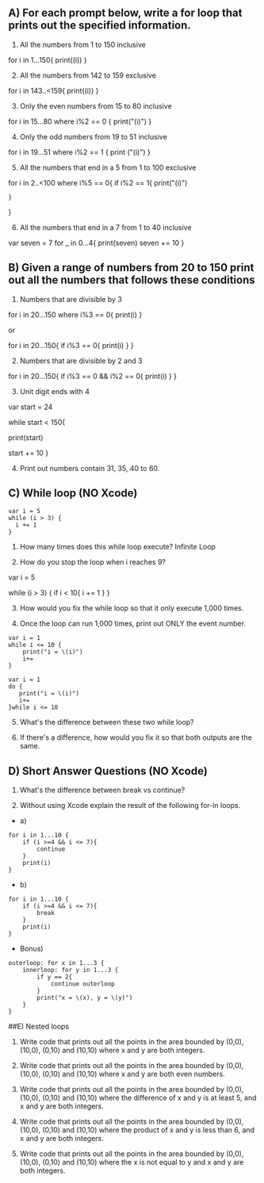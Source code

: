 ## A) For each prompt below, write a for loop that prints out the specified information.

1) All the numbers from 1 to 150 inclusive

for i in 1...150{
    print(\(i)) 
}

2) All the numbers from 142 to 159 exclusive

for i in 143..<159{
    print(\(i))
}

3) Only the even numbers from 15 to 80 inclusive


for i in 15...80 where i%2 == 0  {
print("\(i)")
}


4) Only the odd numbers from 19 to 51 inclusive

for i in 19...51 where i%2 == 1 {
    print ("\(i)")
}

5) All the numbers that end in a 5 from 1 to 100 exclusive

for i in 2..<100 where i%5 == 0{
if  i%2 == 1{
    print("\(i)")

    }
}



6) All the numbers that end in a 7 from 1 to 40 inclusive

var seven = 7
for _ in 0...4{
print(seven)
seven += 10
}





## B) Given a range of numbers from 20 to 150 print out all the numbers that follows these conditions

1) Numbers that are divisible by 3


for i in 20...150 where i%3 == 0{
    print(i)
}

or

for i in 20...150{
if i%3 == 0{
print(i)
}
}


2) Numbers that are divisible by 2 and 3


for i in 20...150{
if i%3 == 0 && i%2 == 0{
print(i)
}
}


3) Unit digit ends with 4

var start = 24

while start < 150{

print(start)

start += 10
}

4) Print out numbers contain 31, 35, 40 to 60.




## C) While loop (NO Xcode)
```
var i = 5
while (i > 3) {
  i += 1
}
```
1) How many times does this while loop execute? Infinite Loop

2) How do you stop the loop when i reaches 9?

var i = 5

while (i > 3) {
    if i < 10{
    i += 1
}
}

3) How would you fix the while loop so that it only execute 1,000 times.

4) Once the loop can run 1,000 times, print out ONLY the event number.

```
var i = 1
while i <= 10 {
    print("i = \(i)")
    i+=
}
```
```
var i = 1
do {
   print("i = \(i)")
   i+=
}while i <= 10
```
5) What's the difference between these two while loop?

6) If there's a difference, how would you fix it so that both outputs are the same.


## D) Short Answer Questions (NO Xcode)

1) What's the difference between break vs continue?

2) Without using Xcode explain the result of the following for-in loops.
* a)
```
for i in 1...10 {
    if (i >=4 && i <= 7){
        continue
    }
    print(i)
}
```
* b)
```
for i in 1...10 {
    if (i >=4 && i <= 7){
        break
    }
    print(i)
}
```
* Bonus)
```
outerloop: for x in 1...3 {
    innerloop: for y in 1...3 {
        if y == 2{
            continue outerloop
        }
        print("x = \(x), y = \(y)")
    }
}
```
##E) Nested loops
1) Write code that prints out all the points in the area bounded by (0,0), (10,0), (0,10) and (10,10) where x and y are both integers.

2) Write code that prints out all the points in the area bounded by (0,0), (10,0), (0,10) and (10,10) where x and y are both even numbers.

3) Write code that prints out all the points in the area bounded by (0,0), (10,0), (0,10) and (10,10) where the difference of x and y is at least 5, and x and y are both integers.

4) Write code that prints out all the points in the area bounded by (0,0), (10,0), (0,10) and (10,10) where the product of x and y is less than 6, and x and y are both integers.

5) Write code that prints out all the points in the area bounded by (0,0), (10,0), (0,10) and (10,10) where the x is not equal to y and x and y are both integers.
